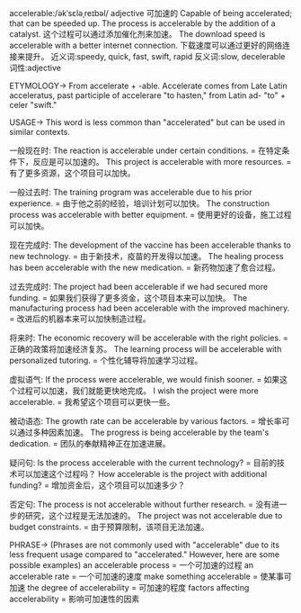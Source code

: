 accelerable:/əkˈsɛləˌreɪbəl/
adjective
可加速的
Capable of being accelerated; that can be speeded up.
The process is accelerable by the addition of a catalyst.  这个过程可以通过添加催化剂来加速。
The download speed is accelerable with a better internet connection.  下载速度可以通过更好的网络连接来提升。
近义词:speedy, quick, fast, swift, rapid
反义词:slow, decelerable
词性:adjective

ETYMOLOGY->
From accelerate + -able.  Accelerate comes from Late Latin acceleratus, past participle of accelerare "to hasten," from Latin ad- "to" + celer "swift."

USAGE->
This word is less common than "accelerated" but can be used in similar contexts.

一般现在时:
The reaction is accelerable under certain conditions. = 在特定条件下，反应是可以加速的。
This project is accelerable with more resources. = 有了更多资源，这个项目可以加快。

一般过去时:
The training program was accelerable due to his prior experience. = 由于他之前的经验，培训计划可以加快。
The construction process was accelerable with better equipment. = 使用更好的设备，施工过程可以加快。

现在完成时:
The development of the vaccine has been accelerable thanks to new technology. = 由于新技术，疫苗的开发得以加速。
The healing process has been accelerable with the new medication. = 新药物加速了愈合过程。

过去完成时:
The project had been accelerable if we had secured more funding. = 如果我们获得了更多资金，这个项目本来可以加快。
The manufacturing process had been accelerable with the improved machinery. =  改进后的机器本来可以加快制造过程。

将来时:
The economic recovery will be accelerable with the right policies. = 正确的政策将加速经济复苏。
The learning process will be accelerable with personalized tutoring. =  个性化辅导将加速学习过程。

虚拟语气:
If the process were accelerable, we would finish sooner. = 如果这个过程可以加速，我们就能更快地完成。
I wish the project were more accelerable. = 我希望这个项目可以更快一些。


被动语态:
The growth rate can be accelerable by various factors. = 增长率可以通过多种因素加速。
The progress is being accelerable by the team's dedication. = 团队的奉献精神正在加速进展。

疑问句:
Is the process accelerable with the current technology? = 目前的技术可以加速这个过程吗？
How accelerable is the project with additional funding? =  增加资金后，这个项目可以加速多少？


否定句:
The process is not accelerable without further research. = 没有进一步的研究，这个过程是无法加速的。
The project was not accelerable due to budget constraints. =  由于预算限制，该项目无法加速。



PHRASE->
(Phrases are not commonly used with "accelerable" due to its less frequent usage compared to "accelerated." However, here are some possible examples)
an accelerable process = 一个可加速的过程
an accelerable rate = 一个可加速的速度
make something accelerable = 使某事可加速
the degree of accelerability = 可加速的程度
factors affecting accelerability = 影响可加速性的因素
